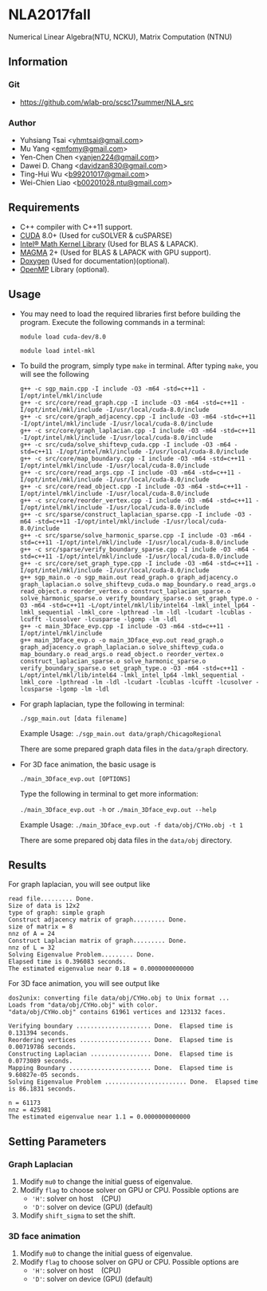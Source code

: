 # NLA2017fall
Numerical Linear Algebra(NTU, NCKU), Matrix Computation (NTNU)

## Information

### Git
* https://github.com/wlab-pro/scsc17summer/NLA_src

### Author
* Yuhsiang Tsai <<yhmtsai@gmail.com>>
* Mu Yang <<emfomy@gmail.com>>
* Yen-Chen Chen <<yanjen224@gmail.com>>
* Dawei D. Chang <<davidzan830@gmail.com>>
* Ting-Hui Wu <<b99201017@gmail.com>>
* Wei-Chien Liao <<b00201028.ntu@gmail.com>>

## Requirements
* C++ compiler with C++11 support.
* [CUDA](https://developer.nvidia.com/cuda-zone) 8.0+ (Used for cuSOLVER & cuSPARSE)
* [Intel&reg; Math Kernel Library](https://software.intel.com/en-us/intel-mkl) (Used for BLAS & LAPACK).
* [MAGMA](http://icl.cs.utk.edu/magma/) 2+ (Used for BLAS & LAPACK with GPU support).
* [Doxygen](http://www.stack.nl/~dimitri/doxygen/) (Used for documentation)(optional).
* [OpenMP](http://openmp.org) Library (optional).

## Usage
* You may need to load the required libraries first before building the program. Execute the following commands in a terminal:

	`module load cuda-dev/8.0`
	
	`module load intel-mkl`

* To build the program, simply type `make` in terminal. After typing `make`, you will see the following

	```
	g++ -c sgp_main.cpp -I include -O3 -m64 -std=c++11 -I/opt/intel/mkl/include
	g++ -c src/core/read_graph.cpp -I include -O3 -m64 -std=c++11 -I/opt/intel/mkl/include -I/usr/local/cuda-8.0/include
	g++ -c src/core/graph_adjacency.cpp -I include -O3 -m64 -std=c++11 -I/opt/intel/mkl/include -I/usr/local/cuda-8.0/include
	g++ -c src/core/graph_laplacian.cpp -I include -O3 -m64 -std=c++11 -I/opt/intel/mkl/include -I/usr/local/cuda-8.0/include
	g++ -c src/cuda/solve_shiftevp_cuda.cpp -I include -O3 -m64 -std=c++11 -I/opt/intel/mkl/include -I/usr/local/cuda-8.0/include
	g++ -c src/core/map_boundary.cpp -I include -O3 -m64 -std=c++11 -I/opt/intel/mkl/include -I/usr/local/cuda-8.0/include
	g++ -c src/core/read_args.cpp -I include -O3 -m64 -std=c++11 -I/opt/intel/mkl/include -I/usr/local/cuda-8.0/include
	g++ -c src/core/read_object.cpp -I include -O3 -m64 -std=c++11 -I/opt/intel/mkl/include -I/usr/local/cuda-8.0/include
	g++ -c src/core/reorder_vertex.cpp -I include -O3 -m64 -std=c++11 -I/opt/intel/mkl/include -I/usr/local/cuda-8.0/include
	g++ -c src/sparse/construct_laplacian_sparse.cpp -I include -O3 -m64 -std=c++11 -I/opt/intel/mkl/include -I/usr/local/cuda-8.0/include
	g++ -c src/sparse/solve_harmonic_sparse.cpp -I include -O3 -m64 -std=c++11 -I/opt/intel/mkl/include -I/usr/local/cuda-8.0/include
	g++ -c src/sparse/verify_boundary_sparse.cpp -I include -O3 -m64 -std=c++11 -I/opt/intel/mkl/include -I/usr/local/cuda-8.0/include
	g++ -c src/core/set_graph_type.cpp -I include -O3 -m64 -std=c++11 -I/opt/intel/mkl/include -I/usr/local/cuda-8.0/include
	g++ sgp_main.o -o sgp_main.out read_graph.o graph_adjacency.o graph_laplacian.o solve_shiftevp_cuda.o map_boundary.o read_args.o read_object.o reorder_vertex.o construct_laplacian_sparse.o solve_harmonic_sparse.o verify_boundary_sparse.o set_graph_type.o -O3 -m64 -std=c++11 -L/opt/intel/mkl/lib/intel64 -lmkl_intel_lp64 -lmkl_sequential -lmkl_core -lpthread -lm -ldl -lcudart -lcublas -lcufft -lcusolver -lcusparse -lgomp -lm -ldl
	g++ -c main_3Dface_evp.cpp -I include -O3 -m64 -std=c++11 -I/opt/intel/mkl/include
	g++ main_3Dface_evp.o -o main_3Dface_evp.out read_graph.o graph_adjacency.o graph_laplacian.o solve_shiftevp_cuda.o map_boundary.o read_args.o read_object.o reorder_vertex.o construct_laplacian_sparse.o solve_harmonic_sparse.o verify_boundary_sparse.o set_graph_type.o -O3 -m64 -std=c++11 -L/opt/intel/mkl/lib/intel64 -lmkl_intel_lp64 -lmkl_sequential -lmkl_core -lpthread -lm -ldl -lcudart -lcublas -lcufft -lcusolver -lcusparse -lgomp -lm -ldl
	```

* For graph laplacian, type the following in terminal:

	`./sgp_main.out [data filename]`

	Example Usage: `./sgp_main.out data/graph/ChicagoRegional`
	
	There are some prepared graph data files in the `data/graph` directory.

* For 3D face animation, the basic usage is

	`./main_3Dface_evp.out [OPTIONS]`

	Type the following in terminal to get more information:
	
	`./main_3Dface_evp.out -h` or `./main_3Dface_evp.out --help`
	
	Example Usage: `./main_3Dface_evp.out -f data/obj/CYHo.obj -t 1`
	
	There are some prepared obj data files in the `data/obj` directory.

## Results
For graph laplacian, you will see output like

```
read file......... Done.  
Size of data is 12x2
type of graph: simple graph
Construct adjacency matrix of graph......... Done.  
size of matrix = 8
nnz of A = 24
Construct Laplacian matrix of graph......... Done.  
nnz of L = 32
Solving Eigenvalue Problem......... Done.  
Elapsed time is 0.396083 seconds.
The estimated eigenvalue near 0.18 = 0.0000000000000
```

For 3D face animation,  you will see output like

```
dos2unix: converting file data/obj/CYHo.obj to Unix format ...
Loads from "data/obj/CYHo.obj" with color.
"data/obj/CYHo.obj" contains 61961 vertices and 123132 faces.

Verifying boundary ..................... Done.  Elapsed time is 0.131394 seconds.
Reordering vertices .................... Done.  Elapsed time is 0.00719786 seconds.
Constructing Laplacian ................. Done.  Elapsed time is 0.0773089 seconds.
Mapping Boundary ....................... Done.  Elapsed time is 9.60827e-05 seconds.
Solving Eigenvalue Problem ....................... Done.  Elapsed time is 86.1831 seconds.

n = 61173
nnz = 425981
The estimated eigenvalue near 1.1 = 0.0000000000000
```

## Setting Parameters
### __Graph Laplacian__

1. Modify `mu0` to change the initial guess of eigenvalue.
2. Modify `flag` to choose solver on GPU or CPU. Possible options are
	* `'H'`: solver on host &nbsp;&nbsp;&nbsp;(CPU)
	* `'D'`: solver on device    (GPU) (default)
3. Modify `shift_sigma` to set the shift.

### __3D face animation__

1. Modify `mu0` to change the initial guess of eigenvalue.
2. Modify `flag` to choose solver on GPU or CPU. Possible options are
	* `'H'`: solver on host &nbsp;&nbsp;&nbsp;(CPU)
	* `'D'`: solver on device    (GPU) (default)